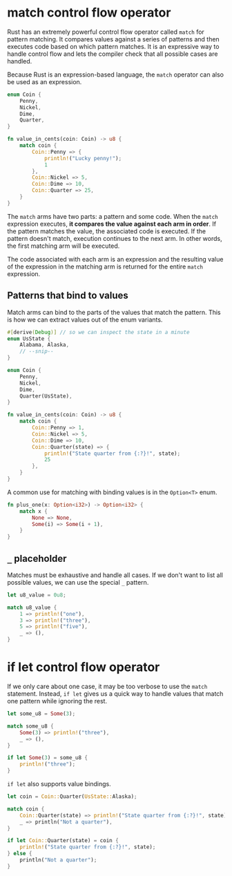 # match control flow operator

Rust has an extremely powerful control flow operator called `match` for pattern matching. It compares values against a series of patterns and then executes code based on which pattern matches. It is an expressive way to handle control flow and lets the compiler check that all possible cases are handled.

Because Rust is an expression-based language, the `match` operator can also be used as an expression.

```rs
enum Coin {
    Penny,
    Nickel,
    Dime,
    Quarter,
}

fn value_in_cents(coin: Coin) -> u8 {
    match coin {
        Coin::Penny => {
            println!("Lucky penny!");
            1
        },
        Coin::Nickel => 5,
        Coin::Dime => 10,
        Coin::Quarter => 25,
    }
}
```

The `match` arms have two parts: a pattern and some code. When the `match` expression executes, **it compares the value against each arm in order**. If the pattern matches the value, the associated code is executed. If the pattern doesn't match, execution continues to the next arm. In other words, the first matching arm will be executed.

The code associated with each arm is an expression and the resulting value of the expression in the matching arm is returned for the entire `match` expression.

## Patterns that bind to values

Match arms can bind to the parts of the values that match the pattern. This is how we can extract values out of the enum variants.

```rs
#[derive(Debug)] // so we can inspect the state in a minute
enum UsState {
    Alabama, Alaska,
    // --snip--
}

enum Coin {
    Penny,
    Nickel,
    Dime,
    Quarter(UsState),
}

fn value_in_cents(coin: Coin) -> u8 {
    match coin {
        Coin::Penny => 1,
        Coin::Nickel => 5,
        Coin::Dime => 10,
        Coin::Quarter(state) => {
            println!("State quarter from {:?}!", state);
            25
        },
    }
}
```

A common use for matching with binding values is in the `Option<T>` enum.

```rs
fn plus_one(x: Option<i32>) -> Option<i32> {
    match x {
        None => None,
        Some(i) => Some(i + 1),
    }
}
```

## `_` placeholder

Matches must be exhaustive and handle all cases. If we don't want to list all possible values, we can use the special `_` pattern.

```rs
let u8_value = 0u8;

match u8_value {
    1 => println!("one"),
    3 => println!("three"),
    5 => println!("five"),
    _ => (),
}
```

# if let control flow operator

If we only care about one case, it may be too verbose to use the `match` statement. Instead, `if let` gives us a quick way to handle values that match one pattern while ignoring the rest.

```rs
let some_u8 = Some(3);

match some_u8 {
    Some(3) => println!("three"),
    _ => (),
}

if let Some(3) = some_u8 {
    println!("three");
}
```

`if let` also supports value bindings.

```rs
let coin = Coin::Quarter(UsState::Alaska);

match coin {
    Coin::Quarter(state) => println!("State quarter from {:?}!", state),
    _ => println("Not a quarter"),
}

if let Coin::Quarter(state) = coin {
    println!("State quarter from {:?}!", state);
} else {
    println("Not a quarter");
}
```

